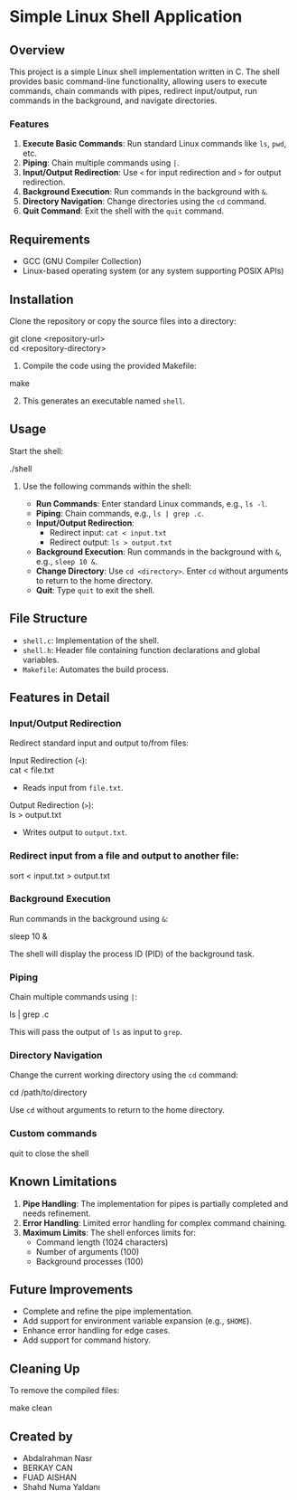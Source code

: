 # **Simple Linux Shell Application**

## **Overview**

This project is a simple Linux shell implementation written in C. The shell provides basic command-line functionality, allowing users to execute commands, chain commands with pipes, redirect input/output, run commands in the background, and navigate directories.

### **Features**

1. **Execute Basic Commands**: Run standard Linux commands like `ls`, `pwd`, etc.  
2. **Piping**: Chain multiple commands using `|`.  
3. **Input/Output Redirection**: Use `<` for input redirection and `>` for output redirection.  
4. **Background Execution**: Run commands in the background with `&`.  
5. **Directory Navigation**: Change directories using the `cd` command.  
6. **Quit Command**: Exit the shell with the `quit` command.

## **Requirements**

* GCC (GNU Compiler Collection)  
* Linux-based operating system (or any system supporting POSIX APIs)

## **Installation**

Clone the repository or copy the source files into a directory:

 git clone \<repository-url\>  
cd \<repository-directory\>

1. Compile the code using the provided Makefile:

 make

2.  This generates an executable named `shell`.

## **Usage**

Start the shell:

 ./shell

1. Use the following commands within the shell:

   * **Run Commands**: Enter standard Linux commands, e.g., `ls -l`.  
   * **Piping**: Chain commands, e.g., `ls | grep .c`.  
   * **Input/Output Redirection**:  
     * Redirect input: `cat < input.txt`  
     * Redirect output: `ls > output.txt`  
   * **Background Execution**: Run commands in the background with `&`, e.g., `sleep 10 &`.  
   * **Change Directory**: Use `cd <directory>`. Enter `cd` without arguments to return to the home directory.  
   * **Quit**: Type `quit` to exit the shell.

## **File Structure**

* `shell.c`: Implementation of the shell.  
* `shell.h`: Header file containing function declarations and global variables.  
* `Makefile`: Automates the build process.

## **Features in Detail**

### **Input/Output Redirection**

Redirect standard input and output to/from files:

Input Redirection (`<`):  
 cat \< file.txt

*  Reads input from `file.txt`.

Output Redirection (`>`):  
 ls \> output.txt

*  Writes output to `output.txt`.

### **Redirect input from a file and output to another file:**
 sort \< input.txt \> output.txt

### 

### **Background Execution**

Run commands in the background using `&`:

sleep 10 &

The shell will display the process ID (PID) of the background task.

### **Piping**

Chain multiple commands using `|`:

ls | grep .c

This will pass the output of `ls` as input to `grep`.

### **Directory Navigation**

Change the current working directory using the `cd` command:

cd /path/to/directory

Use `cd` without arguments to return to the home directory.

### **Custom commands**
quit to close the shell

## **Known Limitations**

1. **Pipe Handling**: The implementation for pipes is partially completed and needs refinement.  
2. **Error Handling**: Limited error handling for complex command chaining.  
3. **Maximum Limits**: The shell enforces limits for:  
   * Command length (1024 characters)  
   * Number of arguments (100)  
   * Background processes (100)

## **Future Improvements**

* Complete and refine the pipe implementation.  
* Add support for environment variable expansion (e.g., `$HOME`).  
* Enhance error handling for edge cases.  
* Add support for command history.

## **Cleaning Up**

To remove the compiled files:

make clean

## **Created by**
* Abdalrahman Nasr
* BERKAY CAN
* FUAD AISHAN
* Shahd Numa Yaldanı
